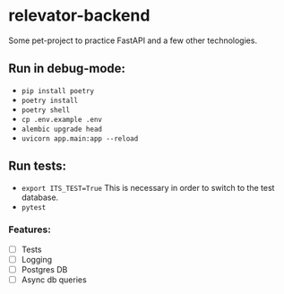 # relevator-backend
Some pet-project to practice FastAPI and a few other technologies.

## Run in debug-mode:
* ```pip install poetry```
* ```poetry install```
* ```poetry shell```
* ```cp .env.example .env```
* ```alembic upgrade head```
* ```uvicorn app.main:app --reload```

## Run tests:
* ```export ITS_TEST=True``` This is necessary in order to switch to the test database.
* ```pytest```

### Features:
* [ ] Tests
* [ ] Logging
* [ ] Postgres DB
* [ ] Async db queries
